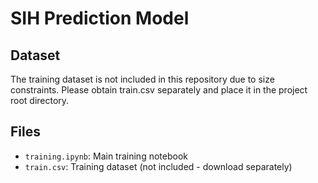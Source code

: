 # SIH Prediction Model

## Dataset
The training dataset is not included in this repository due to size constraints.
Please obtain train.csv separately and place it in the project root directory.

## Files
- `training.ipynb`: Main training notebook
- `train.csv`: Training dataset (not included - download separately)

